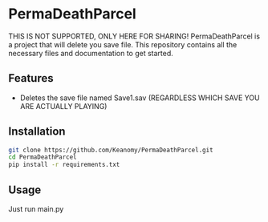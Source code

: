 # PermaDeathParcel
THIS IS NOT SUPPORTED, ONLY HERE FOR SHARING!
PermaDeathParcel is a project that will delete you save file. This repository contains all the necessary files and documentation to get started.

## Features

- Deletes the save file named Save1.sav (REGARDLESS WHICH SAVE YOU ARE ACTUALLY PLAYING)

## Installation

```bash
git clone https://github.com/Keanomy/PermaDeathParcel.git
cd PermaDeathParcel
pip install -r requirements.txt
```

## Usage
Just run main.py
